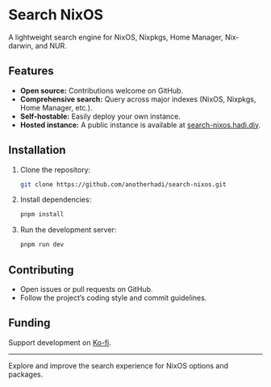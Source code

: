 # Search NixOS

A lightweight search engine for NixOS, Nixpkgs, Home Manager, Nix-darwin, and NUR.

## Features

- **Open source:** Contributions welcome on GitHub.
- **Comprehensive search:** Query across major indexes (NixOS, Nixpkgs, Home Manager, etc.).
- **Self-hostable:** Easily deploy your own instance.
- **Hosted instance:** A public instance is available at [search-nixos.hadi.diy](https://search-nixos.hadi.diy).

## Installation

1. Clone the repository:

   ```bash
   git clone https://github.com/anotherhadi/search-nixos.git
   ```

2. Install dependencies:

   ```bash
   pnpm install
   ```

3. Run the development server:

   ```bash
   pnpm run dev
   ```

## Contributing

- Open issues or pull requests on GitHub.
- Follow the project’s coding style and commit guidelines.

## Funding

Support development on [Ko-fi](https://ko-fi.com/anotherhadi).

---

Explore and improve the search experience for NixOS options and packages.
